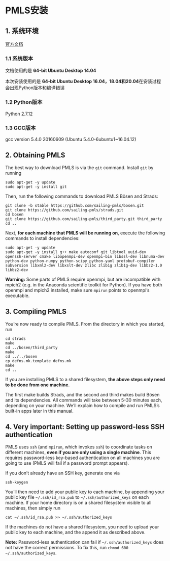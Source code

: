 # PMLS安装

## 1. 系统环境

[官方文档](https://pmls.readthedocs.io/en/latest/installation.html)

### 1.1 系统版本

文档使用的是 **64-bit Ubuntu Desktop 14.04**

本次安装使用的是 **64-bit Ubuntu Desktop 16.04，18.04和20.04**在安装过程会出现Python版本和编译错误

### 1.2 Python版本

Python 2.7.12

### 1.3 GCC版本

gcc version 5.4.0 20160609 (Ubuntu 5.4.0-6ubuntu1~16.04.12) 

## 2. Obtaining PMLS

The best way to download PMLS is via the `git` command. Install `git` by running

```
sudo apt-get -y update
sudo apt-get -y install git
```

Then, run the following commands to download PMLS Bösen and Strads:

```
git clone -b stable https://github.com/sailing-pmls/bosen.git
git clone https://github.com/sailing-pmls/strads.git
cd bosen
git clone https://github.com/sailing-pmls/third_party.git third_party
cd ..
```

Next, **for each machine that PMLS will be running on**, execute the following commands to install dependencies:

```
sudo apt-get -y update
sudo apt-get -y install g++ make autoconf git libtool uuid-dev openssh-server cmake libopenmpi-dev openmpi-bin libssl-dev libnuma-dev python-dev python-numpy python-scipy python-yaml protobuf-compiler subversion libxml2-dev libxslt-dev zlibc zlib1g zlib1g-dev libbz2-1.0 libbz2-dev
```

**Warning:** Some parts of PMLS require openmpi, but are incompatible with mpich2 (e.g. in the Anaconda scientific toolkit for Python). If you have both openmpi and mpich2 installed, make sure `mpirun` points to openmpi’s executable.



## 3. Compiling PMLS

You’re now ready to compile PMLS. From the directory in which you started, run

```
cd strads
make
cd ../bosen/third_party
make
cd ../../bosen
cp defns.mk.template defns.mk
make
cd ..
```

If you are installing PMLS to a shared filesystem, **the above steps only need to be done from one machine**.

The first make builds Strads, and the second and third makes build Bösen and its dependencies. All commands will take between 5-30 minutes each, depending on your machine. We’ll explain how to compile and run PMLS’s built-in apps later in this manual.

## 4. Very important: Setting up password-less SSH authentication

PMLS uses `ssh` (and `mpirun`, which invokes `ssh`) to coordinate tasks on different machines, **even if you are only using a single machine**. This requires password-less key-based authentication on all machines you are going to use (PMLS will fail if a password prompt appears).

If you don’t already have an SSH key, generate one via

```
ssh-keygen
```

You’ll then need to add your public key to each machine, by appending your public key file `~/.ssh/id_rsa.pub` to `~/.ssh/authorized_keys` on each machine. If your home directory is on a shared filesystem visible to all machines, then simply run

```
cat ~/.ssh/id_rsa.pub >> ~/.ssh/authorized_keys
```

If the machines do not have a shared filesystem, you need to upload your public key to each machine, and the append it as described above.

**Note:** Password-less authentication can fail if `~/.ssh/authorized_keys` does not have the correct permissions. To fix this, run `chmod 600 ~/.ssh/authorized_keys`.